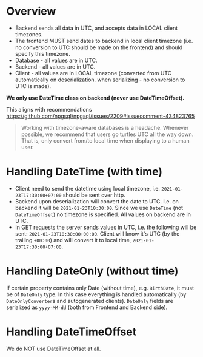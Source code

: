 # Overview
- Backend sends all data in UTC, and accepts data in LOCAL client timezones.
- The frontend MUST send dates to backend in local client timezone (i.e. no conversion to UTC should be made on the frontend) and should specify this timezone.
- Database - all values are in UTC.
- Backend - all values are in UTC.
- Client - all values are in LOCAL timezone (converted from UTC automatically on deserialization. when serializing - no conversion to UTC is made).

**We only use DateTime class on backend (never use DateTimeOffset).**

This aligns with recommendations https://github.com/npgsql/npgsql/issues/2209#issuecomment-434823765
>Working with timezone-aware databases is a headache. Whenever possible, we recommend that users go turtles UTC all the way down. That is, only convert from/to local time when displaying to a human user.

# Handling DateTime (with time)

- Client need to send the datetime using local timezone, i.e. `2021-01-23T17:30:00+07:00` should be sent over http.
- Backend upon deserialization will convert the date to UTC. I.e. on backend it will be `2021-01-23T10:30:00`. Since we use `DateTime` (not `DateTimeOffset`) no timezone is specified. All values on backend are in UTC.
- In GET requests the server sends values in UTC, i.e. the following will be sent: `2021-01-23T10:30:00+00:00`. Client will know it's UTC (by the trailing `+00:00`) and will convert it to local time, `2021-01-23T17:30:00+07:00`.

# Handling DateOnly (without time)
If certain property contains only Date (without time), e.g. `BirthDate`, it must be of `DateOnly` type.
In this case everything is handled automatically (by `DateOnlyConverter`s and autogenerated clients).
`DateOnly` fields are serialized as `yyyy-MM-dd` (both from Frontend and Backend side).


# Handling DateTimeOffset
We do NOT use DateTimeOffset at all.